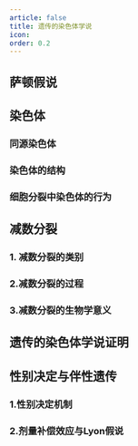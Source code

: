 ```yaml
---
article: false
title: 遗传的染色体学说
icon: 
order: 0.2
---
```

## 萨顿假说
## 染色体
### 同源染色体
### 染色体的结构
### 细胞分裂中染色体的行为
## 减数分裂
### 1. 减数分裂的类别
### 2.减数分裂的过程
### 3.减数分裂的生物学意义
## 遗传的染色体学说证明
## 性别决定与伴性遗传
### 1.性别决定机制
### 2.剂量补偿效应与Lyon假说
